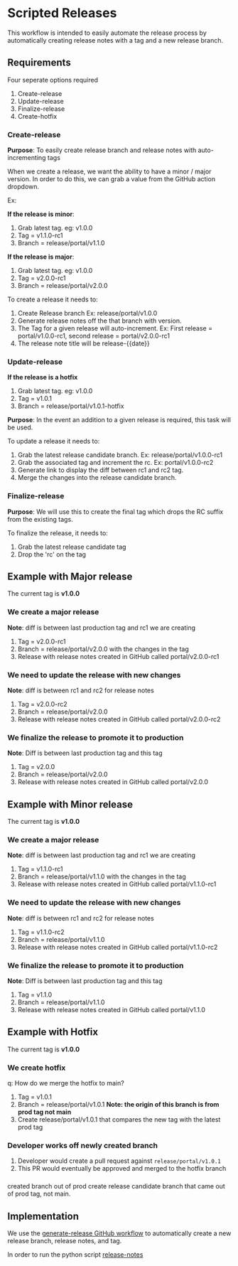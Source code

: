 # Scripted Releases

This workflow is intended to easily automate the release process by automatically creating release notes with a tag and a new release branch.

## Requirements

Four seperate options required
1. Create-release
2. Update-release
3. Finalize-release
4. Create-hotfix

### Create-release

**Purpose**: To easily create release branch and release notes with auto-incrementing tags

When we create a release, we want the ability to have a minor / major version. In order to do this, we can grab a value from the GitHub action dropdown. 

Ex:

**If the release is minor**:
1. Grab latest tag. eg: v1.0.0
2. Tag = v1.1.0-rc1
3. Branch = release/portal/v1.1.0

**If the release is major**:
1. Grab latest tag. eg: v1.0.0
2. Tag = v2.0.0-rc1
3. Branch = release/portal/v2.0.0

To create a release it needs to:
1. Create Release branch Ex: release/portal/v1.0.0
2. Generate release notes off the that branch with version.
 1. The Tag for a given release will auto-increment. Ex: First release = portal/v1.0.0-rc1, second release = portal/v2.0.0-rc1
 2. The release note title will be release-{{date}}

### Update-release

**If the release is a hotfix**
1. Grab latest tag. eg: v1.0.0
2. Tag = v1.0.1
3. Branch = release/portal/v1.0.1-hotfix

**Purpose**: In the event an addition to a given release is required, this task will be used. 

To update a release it needs to:
1. Grab the latest release candidate branch. Ex: release/portal/v1.0.0-rc1
2. Grab the associated tag and increment the rc. Ex: portal/v1.0.0-rc2
3. Generate link to display the diff between rc1 and rc2 tag. 
4. Merge the changes into the release candidate branch. 

### Finalize-release

**Purpose**: We will use this to create the final tag which drops the RC suffix from the existing tags.

To finalize the release, it needs to:
1. Grab the latest release candidate tag 
2. Drop the 'rc' on the tag

## Example with Major release

The current tag is **v1.0.0**

### We create a major release
**Note**: diff is between last production tag and rc1 we are creating
1. Tag = v2.0.0-rc1
2. Branch = release/portal/v2.0.0 with the changes in the tag
3. Release with release notes created in GitHub called portal/v2.0.0-rc1

### We need to update the release with new changes
**Note**: diff is between rc1 and rc2 for release notes
1. Tag = v2.0.0-rc2
2. Branch = release/portal/v2.0.0
3. Release with release notes created in GitHub called portal/v2.0.0-rc2

### We finalize the release to promote it to production
**Note**: Diff is between last production tag and this tag
1. Tag = v2.0.0
2. Branch = release/portal/v2.0.0
3. Release with release notes created in GitHub called portal/v2.0.0

## Example with Minor release
The current tag is **v1.0.0**

### We create a major release
**Note**: diff is between last production tag and rc1 we are creating
1. Tag = v1.1.0-rc1
2. Branch = release/portal/v1.1.0 with the changes in the tag
3. Release with release notes created in GitHub called portal/v1.1.0-rc1

### We need to update the release with new changes
**Note**: diff is between rc1 and rc2 for release notes
1. Tag = v1.1.0-rc2
2. Branch = release/portal/v1.1.0
3. Release with release notes created in GitHub called portal/v1.1.0-rc2

### We finalize the release to promote it to production
**Note**: Diff is between last production tag and this tag
1. Tag = v1.1.0
2. Branch = release/portal/v1.1.0
3. Release with release notes created in GitHub called portal/v1.1.0

## Example with Hotfix
The current tag is **v1.0.0**

### We create hotfix
q: How do we merge the hotfix to main?

1. Tag = v1.0.1
2. Branch = release/portal/v1.0.1 **Note: the origin of this branch is from prod tag not main**
3. Create release/portal/v1.0.1 that compares the new tag with the latest prod tag

### Developer works off newly created branch

1. Developer would create a pull request against `release/portal/v1.0.1`
2. This PR would eventually be approved and merged to the hotfix branch

### 



created branch out of prod
create release candidate branch that came out of prod tag, not main.




## Implementation

We use the [generate-release GitHub workflow](.) to automatically create a new release branch, release notes, and tag. 

In order to run the python script [release-notes](url) 
